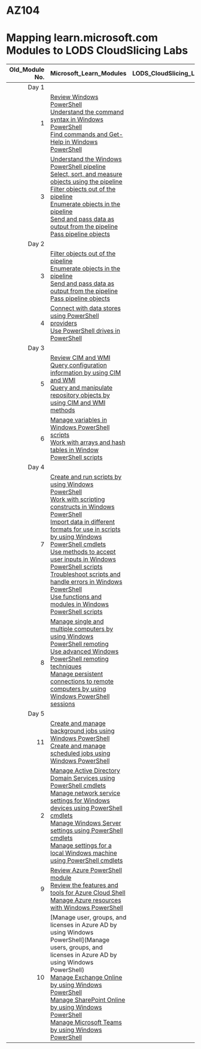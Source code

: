 # AZ104
# Mapping learn.microsoft.com Modules to LODS CloudSlicing Labs


|Old_Module No.|Microsoft_Learn_Modules | LODS_CloudSlicing_Labs |Expected_Lab Duration |
|---:|---|---|---|
|Day 1|
|1|[Review Windows PowerShell](https://learn.microsoft.com/en-us/training/modules/review-windows-powershell/)<br>[Understand the command syntax in Windows PowerShell](https://learn.microsoft.com/en-us/training/modules/understand-command-syntax-windows-powershell/)<br>[Find commands and Get-Help in Windows PowerShell](https://learn.microsoft.com/en-us/training/modules/find-commands-get-help-windows-powershell/)|||
|3|[Understand the Windows PowerShell pipeline](https://learn.microsoft.com/en-us/training/modules/understand-windows-powershell-pipeline/)<br>[Select, sort, and measure objects using the pipeline](https://learn.microsoft.com/en-us/training/modules/select-sort-measure-objects-use-pipeline/)<br>[Filter objects out of the pipeline](https://learn.microsoft.com/en-us/training/modules/filter-objects-out-of-pipeline/)<br>[Enumerate objects in the pipeline](https://learn.microsoft.com/en-us/training/modules/enumerate-objects-pipeline/)<br>[Send and pass data as output from the pipeline](https://learn.microsoft.com/en-us/training/modules/send-pass-data-output-from-pipeline/)<br>[Pass pipeline objects](https://learn.microsoft.com/en-us/training/modules/pass-pipeline-objects/)|||
|Day 2|
|3|[Filter objects out of the pipeline](https://learn.microsoft.com/en-us/training/modules/filter-objects-out-of-pipeline/)<br>[Enumerate objects in the pipeline](https://learn.microsoft.com/en-us/training/modules/enumerate-objects-pipeline/)<br>[Send and pass data as output from the pipeline](https://learn.microsoft.com/en-us/training/modules/send-pass-data-output-from-pipeline/)<br>[Pass pipeline objects](https://learn.microsoft.com/en-us/training/modules/pass-pipeline-objects/)|||
|4|[Connect with data stores using PowerShell providers](https://learn.microsoft.com/en-us/training/modules/connect-data-stores-use-powershell-providers/)<br>[Use PowerShell drives in PowerShell](https://learn.microsoft.com/en-us/training/modules/use-powershell-drives-powershell/)|||
|Day 3|
|5|[Review CIM and WMI](https://learn.microsoft.com/en-us/training/modules/review-common-information-model-windows-management-instrumentation/)<br>[Query configuration information by using CIM and WMI](https://learn.microsoft.com/en-us/training/modules/query-configuration-information/)<br>[Query and manipulate repository objects by using CIM and WMI methods](https://learn.microsoft.com/en-us/training/modules/query-manipulate-repository-objects/)|||
|6|[Manage variables in Windows PowerShell scripts](https://learn.microsoft.com/en-us/training/modules/manage-variables-windows-powershell-scripts/)<br>[Work with arrays and hash tables in Window PowerShell scripts](https://learn.microsoft.com/en-us/training/modules/work-arrays-hash-tables-window-powershell-scripts/)|||
|Day 4|
|7|[Create and run scripts by using Windows PowerShell](https://learn.microsoft.com/en-us/training/modules/create-run-scripts-use-windows-powershell/)<br>[Work with scripting constructs in Windows PowerShell](https://learn.microsoft.com/en-us/training/modules/work-script-constructs-windows-powershell/)<br>[Import data in different formats for use in scripts by using Windows PowerShell cmdlets](https://learn.microsoft.com/en-us/training/modules/import-data-different-formats-for-use-scripts/)<br>[Use methods to accept user inputs in Windows PowerShell scripts](https://learn.microsoft.com/en-us/training/modules/use-methods-to-accept-user-inputs-windows-powershell-scripts/)<br>[Troubleshoot scripts and handle errors in Windows PowerShell](https://learn.microsoft.com/en-us/training/modules/troubleshoot-scripts-handle-errors-windows-powershell/)<br>[Use functions and modules in Windows PowerShell scripts](https://learn.microsoft.com/en-us/training/modules/use-functions-modules-windows-powershell-scripts/)|||
|8|[Manage single and multiple computers by using Windows PowerShell remoting](https://learn.microsoft.com/en-us/training/modules/manage-single-multiple-computers-use-windows-powershell-remoting/)<br>[Use advanced Windows PowerShell remoting techniques](https://learn.microsoft.com/en-us/training/modules/use-advanced-windows-powershell-remoting-techniques/)<br>[Manage persistent connections to remote computers by using Windows PowerShell sessions](https://learn.microsoft.com/en-us/training/modules/manage-persistent-connections-to-remote-computers/)|||
|Day 5|
|11|[Create and manage background jobs using Windows PowerShell](https://learn.microsoft.com/en-us/training/modules/create-manage-background-jobs-use-windows-powershell/)<br>[Create and manage scheduled jobs using Windows PowerShell](https://learn.microsoft.com/en-us/training/modules/create-manage-scheduled-jobs-use-windows-powershell/)|||
|2|[Manage Active Directory Domain Services using PowerShell cmdlets](https://learn.microsoft.com/en-us/training/modules/manage-active-directory-domain-services-use-powershell-cmdlets/)<br>[Manage network service settings for Windows devices using PowerShell cmdlets](https://learn.microsoft.com/en-us/training/modules/manage-network-service-settings-for-windows-devices-use-powershell-cmdlets/)<br>[Manage Windows Server settings using PowerShell cmdlets](https://learn.microsoft.com/en-us/training/modules/manage-windows-server-settings-use-powershell-cmdlets/)<br>[Manage settings for a local Windows machine using PowerShell cmdlets](https://learn.microsoft.com/en-us/training/modules/manage-settings-for-local-windows-machine-use-powershell-cmdlets/)|||
|9|[Review Azure PowerShell module](https://learn.microsoft.com/en-us/training/modules/review-azure-powershell-module/)<br>[Review the features and tools for Azure Cloud Shell](https://learn.microsoft.com/en-us/training/modules/review-features-tools-for-azure-cloud-shell/)<br>[Manage Azure resources with Windows PowerShell](https://learn.microsoft.com/en-us/training/modules/manage-azure-resources-windows-powershell/)|||
|10|[Manage user\, groups\, and licenses in Azure AD by using Windows PowerShell](Manage users, groups, and licenses in Azure AD by using Windows PowerShell)<br>[Manage Exchange Online by using Windows PowerShell](https://learn.microsoft.com/en-us/training/modules/manage-exchange-online-use-windows-powershell/)<br>[Manage SharePoint Online by using Windows PowerShell](https://learn.microsoft.com/en-us/training/modules/manage-sharepoint-online-use-windows-powershell/)<br>[Manage Microsoft Teams by using Windows PowerShell](https://learn.microsoft.com/en-us/training/modules/manage-microsoft-teams-use-windows-powershell/)|||







[^1]: Some of these labs may need to be done on day 2  
[^2]: Do these labs at the end of day 4
